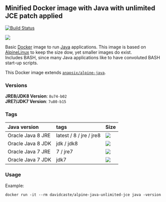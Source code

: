 ## Minified Docker image with Java with unlimited JCE patch applied

[![Build Status](https://travis-ci.org/davidcaste/docker-alpine-java-unlimited-jce.svg?branch=master)](https://travis-ci.org/davidcaste/docker-alpine-java-unlimited-jce)

[![](https://badge.imagelayers.io/davidcaste/alpine-java-unlimited-jce:latest.svg)](https://imagelayers.io/?images=davidcaste/alpine-java-unlimited-jce:latest)

Basic [Docker](https://www.docker.com/) image to run [Java](https://www.java.com/) applications.
This image is based on [AlpineLinux](http://alpinelinux.org/) to keep the size dow, yet smaller images do exist.  
Includes BASH, since many Java applications like to have convoluted BASH start-up scripts.

This Docker image extends [`anapsix/alpine-java`](https://github.com/anapsix/docker-alpine-java).

### Versions

**JRE8/JDK8 Version**: `8u74-b02`  
**JRE7/JDK7 Version**: `7u80-b15`

### Tags

| Java version      | tags                    | Size                                                                                                                                                        |
|:------------------|:------------------------|:------------------------------------------------------------------------------------------------------------------------------------------------------------|
| Oracle Java 8 JRE | latest / 8 / jre / jre8 | [![](https://badge.imagelayers.io/davidcaste/alpine-java-unlimited-jce:jre8.svg)](https://imagelayers.io/?images=davidcaste/alpine-java-unlimited-jce:jre8) |
| Oracle Java 8 JDK | jdk / jdk8              | [![](https://badge.imagelayers.io/davidcaste/alpine-java-unlimited-jce:jdk8.svg)](https://imagelayers.io/?images=davidcaste/alpine-java-unlimited-jce:jdk8) |
| Oracle Java 7 JRE | 7 / jre7                | [![](https://badge.imagelayers.io/davidcaste/alpine-java-unlimited-jce:jre8.svg)](https://imagelayers.io/?images=davidcaste/alpine-java-unlimited-jce:jre7) |
| Oracle Java 7 JDK | jdk7                    | [![](https://badge.imagelayers.io/davidcaste/alpine-java-unlimited-jce:jdk7.svg)](https://imagelayers.io/?images=davidcaste/alpine-java-unlimited-jce:jdk7) |


### Usage

Example:

    docker run -it --rm davidcaste/alpine-java-unlimited-jce java -version
